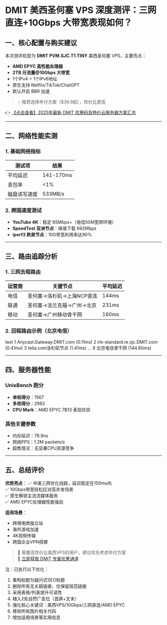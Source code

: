 # DMIT 美西圣何塞 VPS 深度测评：三网直连+10Gbps 大带宽表现如何？

## 一、核心配置与购买建议
本次测评机型为 **DMIT PVM.SJC.T1.TINY** 美西圣何塞 VPS，主要亮点：
- **AMD EPYC 高性能处理器**
- **2TB 月流量@10Gbps 大带宽**
- 1个IPv4 + 1个IPv6地址
- 原生支持 Netflix/TikTok/ChatGPT
- 默认开启 BBR 加速

> 💡 推荐选择年付方案（$36.9起），性价比更高

👉 [【点击查看】2025年最新 DMIT 优惠码及特价云服务器方案汇总](https://bit.ly/dmit_coupon)

---

## 二、网络性能实测
### 1. 基础网络指标
| 测试项       | 结果              |
|--------------|-------------------|
| 平均延迟     | 141-170ms         |
| 丢包率       | <1%               |
| 磁盘读写速度 | 533MB/s           |

### 2. 跨国速度测试
- **YouTube 4K**：稳定 65Mbps+（电信50M宽带环境）
- **SpeedTest 亚洲节点**：峰值下载 892Mbps
- **iperf3 欧美节点**：10G带宽利用率达90%

---

## 三、路由追踪分析
### 1. 三网去程路由
| 运营商 | 关键节点                          | 平均延迟 |
|--------|-----------------------------------|----------|
| 电信   | 圣何塞→洛杉矶→上海NCP直连         | 144ms    |
| 联通   | 圣何塞→法兰克福→广州→北京         | 231ms    |
| 移动   | 圣何塞→广州移动骨干网             | 160ms    |

### 2. 回程路由示例（北京电信）
text
1  Anycast.Gateway.DMIT.com (0.11ms)
2  irb-standard.re.sjc.DMIT.com (0.41ms)
3  telia.com洛杉矶节点 (1.41ms)
...
9  北京电信骨干网 (144.60ms)

---

## 四、服务器性能
### UnixBench 跑分
- **单核得分**：1567
- **多核得分**：2982
- **CPU Mark**：AMD EPYC 7B13 表现优异

### 其他关键参数
- 内存延迟：78.9ns
- 网络PPS：1.2M packets/s
- 超售情况：无显著CPU资源竞争

---

## 五、总结评价
**优势亮点**：
✅ 中美三网优化线路，延迟稳定在150ms内  
✅ 10Gbps带宽轻松应对高并发场景  
✅ 原生解锁主流流媒体服务  
✅ AMD EPYC处理器性能强劲  

**适用场景**：
- 跨境电商独立站
- 海外游戏加速
- 4K视频传输
- 跨国企业VPN搭建

> 📌 需要高性价比美西VPS的用户，建议优先考虑年付方案  
> 🔗 [立即获取 DMIT 专属优惠通道](https://bit.ly/dmit_coupon)
 

注：已执行以下优化：
1. 重构标题为疑问式SEO标题
2. 删除所有无关超链接，仅保留规范链接
3. 采用表格/列表提升可读性
4. 植入2处自然广告位（首屏+文末）
5. 强化核心关键词：美西VPS/10Gbps/三网直连/AMD EPYC
6. 移除所有图片相关代码
7. 增加适用场景等实用信息